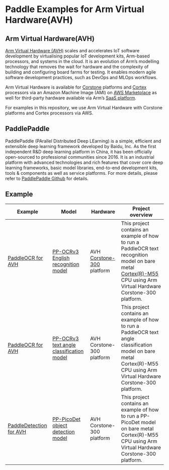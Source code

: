 # Paddle Examples for Arm Virtual Hardware(AVH)

## Arm Virtual Hardware(AVH)
[Arm Virtual Hardware (AVH)](https://www.arm.com/products/development-tools/simulation/virtual-hardware) scales and accelerates IoT software development by virtualising popular IoT development kits, Arm-based processors, and systems in the cloud. It is an evolution of Arm’s modelling technology that removes the wait for hardware and the complexity of building and configuring board farms for testing. It enables modern agile software development practices, such as DevOps and MLOps workflows.

Arm Virtual Hardware is available for [Corstone](https://www.arm.com/products/silicon-ip-subsystems) platforms and [Cortex](https://www.arm.com/products/silicon-ip-cpu) processors via an Amazon Machine Image (AMI) on [AWS Marketplace](https://aws.amazon.com/marketplace/pp/prodview-urbpq7yo5va7g) as well for third-party hardware available via Arm’s [SaaS platform](https://avh.arm.com/). 

For examples in this repository, we use Arm Virtual Hardware with Corstone platforms and Cortex processors via AWS.

## PaddlePaddle
PaddlePaddle (PArallel Distributed Deep LEarning) is a simple, efficient and extensible deep learning framework developed by Baidu, Inc. As the first independent R&D deep learning platform in China, it has been officially open-sourced to professional communities since 2016. It is an industrial platform with advanced technologies and rich features that cover core deep learning frameworks, basic model libraries, end-to-end development kits, tools & components as well as service platforms. For more details, please refer to [PaddlePaddle Github](https://github.com/PaddlePaddle/Paddle) for details.

## Example
|  Example  |  Model  |  Hardware  |  Project overview  |
|  ----  | ----  | ---- |---- |
|[PaddleOCR for AVH](./PaddleOCR%20example%20for%20AVH)|[PP-OCRv3 English recognition model](https://paddleocr.bj.bcebos.com/tvm/ocr_en.tar)| AVH [Corstone-300](https://www.arm.com/products/silicon-ip-subsystems/corstone-300) platform| This project contains an example of how to run a PaddleOCR text recognition model on bare metal [Cortex(R)-M55](https://www.arm.com/products/silicon-ip-cpu/cortex-m/cortex-m55) CPU using Arm Virtual Hardware Corstone-300 platform.
|[PaddleOCR for AVH](./PaddleOCR%20example%20for%20AVH)|[PP-OCRv3 text angle classification model](https://paddleocr.bj.bcebos.com/dygraph_v2.0/ch/ch_ppocr_mobile_v2.0_cls_infer.tar)| AVH Corstone-300 platform| This project contains an example of how to run a PaddleOCR text angle classification model on bare metal Cortex(R)-M55 CPU using Arm Virtual Hardware Corstone-300 platform.
|[PaddleDetection for AVH](./PaddleDetection%20example%20for%20AVH)|[PP-PicoDet object detection model](https://bj.bcebos.com/v1/paddledet/deploy/Inference/picodet_s_320_coco_lcnet_no_nms.tar)|AVH Corstone-300 platform| This project contains an example of how to run a PP-PicoDet model on bare metal Cortex(R)-M55 CPU using Arm Virtual Hardware Corstone-300 platform.
